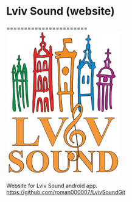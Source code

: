 # Lviv Sound (website)
=======================
<img src="/logo.png" width="300">

Website for Lviv Sound android app. https://github.com/roman000007/LvivSoundGit
